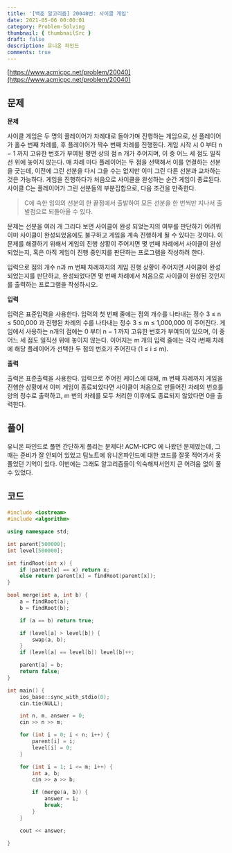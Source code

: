 ```yaml
---
title: '[백준 알고리즘] 20040번: 사이클 게임'
date: 2021-05-06 00:00:01
category: Problem-Solving
thumbnail: { thumbnailSrc }
draft: false
description: 유니온 파인드
comments: true
---
```


[https://www.acmicpc.net/problem/20040](https://www.acmicpc.net/problem/20040)

## 문제

**문제**<br>

사이클 게임은 두 명의 플레이어가 차례대로 돌아가며 진행하는 게임으로, 선 플레이어가 홀수 번째 차례를, 후 플레이어가 짝수 번째 차례를 진행한다. 게임 시작 시 0 부터 n − 1 까지 고유한 번호가 부여된 평면 상의 점 n 개가 주어지며, 이 중 어느 세 점도 일직선 위에 놓이지 않는다. 매 차례 마다 플레이어는 두 점을 선택해서 이를 연결하는 선분을 긋는데, 이전에 그린 선분을 다시 그을 수는 없지만 이미 그린 다른 선분과 교차하는 것은 가능하다. 게임을 진행하다가 처음으로 사이클을 완성하는 순간 게임이 종료된다. 사이클 C는 플레이어가 그린 선분들의 부분집합으로, 다음 조건을 만족한다.

> C에 속한 임의의 선분의 한 끝점에서 출발하여 모든 선분을 한 번씩만 지나서 출발점으로 되돌아올 수 있다.

문제는 선분을 여러 개 그리다 보면 사이클이 완성 되었는지의 여부를 판단하기 어려워 이미 사이클이 완성되었음에도 불구하고 게임을 계속 진행하게 될 수 있다는 것이다. 이 문제를 해결하기 위해서 게임의 진행 상황이 주어지면 몇 번째 차례에서 사이클이 완성되었는지, 혹은 아직 게임이 진행 중인지를 판단하는 프로그램을 작성하려 한다.

입력으로 점의 개수 n과 m 번째 차례까지의 게임 진행 상황이 주어지면 사이클이 완성 되었는지를 판단하고, 완성되었다면 몇 번째 차례에서 처음으로 사이클이 완성된 것인지를 출력하는 프로그램을 작성하시오.

**입력**<br>

입력은 표준입력을 사용한다. 입력의 첫 번째 줄에는 점의 개수를 나타내는 정수 3 ≤ n ≤ 500,000 과 진행된 차례의 수를 나타내는 정수 3 ≤ m ≤ 1,000,000 이 주어진다. 게임에서 사용하는 n개의 점에는 0 부터 n − 1 까지 고유한 번호가 부여되어 있으며, 이 중 어느 세 점도 일직선 위에 놓이지 않는다. 이어지는 m 개의 입력 줄에는 각각 i번째 차례에 해당 플레이어가 선택한 두 점의 번호가 주어진다 (1 ≤ i ≤ m).

**출력**<br>

출력은 표준출력을 사용한다. 입력으로 주어진 케이스에 대해, m 번째 차례까지 게임을 진행한 상황에서 이미 게임이 종료되었다면 사이클이 처음으로 만들어진 차례의 번호를 양의 정수로 출력하고, m 번의 차례를 모두 처리한 이후에도 종료되지 않았다면 0을 출력한다.

## 풀이

유니온 파인드로 풀면 간단하게 풀리는 문제다! ACM-ICPC 에 나왔던 문제였는데, 그때는 준비가 잘 안되어 있었고 팀노트에 유니온파인드에 대한 코드를 잘못 적어가서 못풀었던 기억이 있다. 이번에는 그래도 알고리즘들이 익숙해져서인지 큰 어려움 없이 풀 수 있었다.

## 코드

```cpp
#include <iostream>
#include <algorithm>

using namespace std;

int parent[500000];
int level[500000];

int findRoot(int x) {
    if (parent[x] == x) return x;
    else return parent[x] = findRoot(parent[x]);
}

bool merge(int a, int b) {
    a = findRoot(a);
    b = findRoot(b);

    if (a == b) return true;

    if (level[a] > level[b]) {
        swap(a, b);
    }
    if (level[a] == level[b]) level[b]++;

    parent[a] = b;
    return false;
}

int main() {
    ios_base::sync_with_stdio(0);
    cin.tie(NULL);

    int n, m, answer = 0;
    cin >> n >> m;

    for (int i = 0; i < n; i++) {
        parent[i] = i;
        level[i] = 0;
    }

    for (int i = 1; i <= m; i++) {
        int a, b;
        cin >> a >> b;

        if (merge(a, b)) {
            answer = i;
            break;
        }
    }

    cout << answer;

}

```
